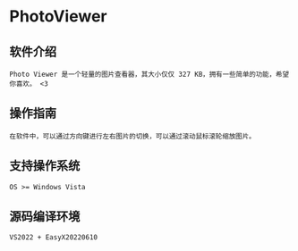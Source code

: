 # PhotoViewer
## 软件介绍
    Photo Viewer 是一个轻量的图片查看器，其大小仅仅 327 KB，拥有一些简单的功能，希望你喜欢。 <3

## 操作指南
    在软件中，可以通过方向键进行左右图片的切换，可以通过滚动鼠标滚轮缩放图片。

## 支持操作系统
    OS >= Windows Vista

## 源码编译环境
    VS2022 + EasyX20220610